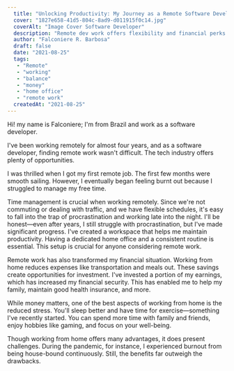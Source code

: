 ```yaml
---
  title: "Unlocking Productivity: My Journey as a Remote Software Developer"
  cover: "1827e658-41d5-804c-8ad9-d011915f0c14.jpg"
  coverAlt: "Image Cover Software Developer"
  description: "Remote dev work offers flexibility and financial perks but requires time management. A routine and workspace boost productivity, while lower costs reduce stress."
  author: "Falconiere R. Barbosa"
  draft: false
  date: "2021-08-25"
  tags:
   - "Remote"
   - "working"
   - "balance"
   - "money"
   - "home office"
   - "remote work"
  createdAt: "2021-08-25"
---
```

  


Hi! my name is Falconiere; I'm from Brazil and work as a software developer.

I've been working remotely for almost four years, and as a software developer, finding remote work wasn't difficult. The tech industry offers plenty of opportunities.

I was thrilled when I got my first remote job. The first few months were smooth sailing. However, I eventually began feeling burnt out because I struggled to manage my free time.

Time management is crucial when working remotely. Since we're not commuting or dealing with traffic, and we have flexible schedules, it's easy to fall into the trap of procrastination and working late into the night. I'll be honest—even after years, I still struggle with procrastination, but I've made significant progress. I've created a workspace that helps me maintain productivity. Having a dedicated home office and a consistent routine is essential. This setup is crucial for anyone considering remote work.

Remote work has also transformed my financial situation. Working from home reduces expenses like transportation and meals out. These savings create opportunities for investment. I've invested a portion of my earnings, which has increased my financial security. This has enabled me to help my family, maintain good health insurance, and more.

While money matters, one of the best aspects of working from home is the reduced stress. You'll sleep better and have time for exercise—something I've recently started. You can spend more time with family and friends, enjoy hobbies like gaming, and focus on your well-being.

Though working from home offers many advantages, it does present challenges. During the pandemic, for instance, I experienced burnout from being house-bound continuously. Still, the benefits far outweigh the drawbacks.
